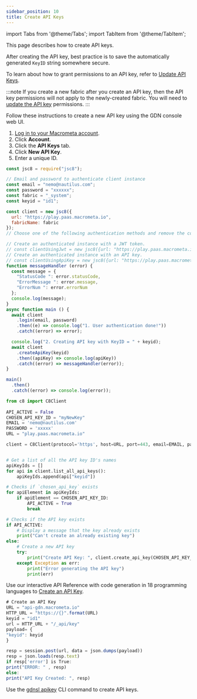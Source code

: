 ```yaml
---
sidebar_position: 10
title: Create API Keys
---
```


import Tabs from '@theme/Tabs';
import TabItem from '@theme/TabItem';

This page describes how to create API keys.

After creating the API key, best practice is to save the automatically generated `KeyID` string somewhere secure.

To learn about how to grant permissions to an API key, refer to [Update API Keys](update-api-keys.md).

:::note
If you create a new fabric after you create an API key, then the API key permissions will not apply to the newly-created fabric. You will need to [update the API key](update-api-keys.md) permissions.
:::

<Tabs groupId="operating-systems">
<TabItem value="console" label="Web Console">

Follow these instructions to create a new API key using the GDN console web UI.

1. [Log in to your Macrometa account](https://auth-play.macrometa.io/).
1. Click **Account**.
1. Click the **API Keys** tab.
1. Click **New API Key**.
1. Enter a unique ID.

</TabItem>
<TabItem value="js" label="Javascript">

```js
const jsc8 = require("jsc8");

// Email and password to authenticate client instance
const email = "nemo@nautilus.com";
const password = "xxxxxx";
const fabric = "_system";
const keyid = "id1";

const client = new jsc8({
  url: "https://play.paas.macrometa.io",
  fabricName: fabric
});
// Choose one of the following authentication methods and remove the commenting.

// Create an authenticated instance with a JWT token.
// const clientUsingJwt = new jsc8({url: "https://play.paas.macrometa.io" , token: "XXXX" , fabricName: fabric});
// Create an authenticated instance with an API key.
// const clientUsingApiKey = new jsc8({url: "https://play.paas.macrometa.io" , apiKey: "XXXX" , fabricName: fabric });
function messageHandler (error) {
  const message = {
    "StatusCode ": error.statusCode,
    "ErrorMessage ": error.message,
    "ErrorNum ": error.errorNum
  };
  console.log(message);
}
async function main () {
  await client
    .login(email, password)
    .then((e) => console.log("1. User authentication done!"))
    .catch((error) => error);

  console.log("2. Creating API key with KeyID = " + keyid);
  await client
    .createApiKey(keyid)
    .then((apiKey) => console.log(apiKey))
    .catch((error) => messageHandler(error));
}

main()
  .then()
  .catch((error) => console.log(error));

```

</TabItem>
<TabItem value="py" label="Python">

```py
from c8 import C8Client
  
API_ACTIVE = False
CHOSEN_API_KEY_ID = "myNewKey"
EMAIL = 'nemo@nautilus.com'
PASSWORD = 'xxxxx'
URL = "play.paas.macrometa.io"

client = C8Client(protocol='https', host=URL, port=443, email=EMAIL, password=PASSWORD)


# Get a list of all the API key ID's names
apiKeyIds = []
for api in client.list_all_api_keys():
    apiKeyIds.append(api["keyid"])

# Checks if `chosen_api_key` exists
for apiElement in apiKeyIds:
    if apiElement == CHOSEN_API_KEY_ID:
        API_ACTIVE = True
        break

# Checks if the API key exists
if API_ACTIVE:
    # Display a message that the key already exists
    print("Can't create an already existing key")
else:
    # Create a new API key
    try:
        print("Create API Key: ", client.create_api_key(CHOSEN_API_KEY_ID))
    except Exception as err:
        print("Error generating the API key")
        print(err)
```

</TabItem>
<TabItem value="RA" label="REST API">

Use our interactive API Reference with code generation in 18 programming languages to [Create an API Key](https://macrometa.com/docs/api#/operations/CreateApiKey).

```js
# Create an API Key
URL = "api-gdn.macrometa.io"
HTTP_URL = "https://{}".format(URL)
keyid = "id1"
url = HTTP_URL + "/_api/key"
payload= {
"keyid": keyid
}

resp = session.post(url, data = json.dumps(payload))
resp = json.loads(resp.text)
if resp['error'] is True:
print("ERROR: " , resp)
else:
print("API Key Created: ", resp)
```

</TabItem>
<TabItem value="cli" label="CLI">

Use the [gdnsl apikey](../../cli/api-key-cli.md) CLI command to create API keys.

</TabItem>
</Tabs>
